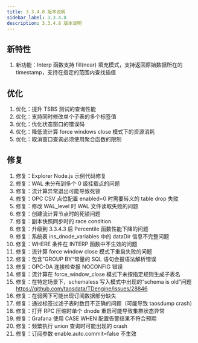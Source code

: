 ```yaml
---
title: 3.3.4.8 版本说明
sidebar_label: 3.3.4.8
description: 3.3.4.8 版本说明
---
```

## 新特性
1. 新功能：Interp 函数支持 fill(near) 填充模式，支持返回原始数据所在的 timestamp，支持在指定的范围内查找插值 

## 优化
1. 优化：提升 TSBS 测试的查询性能 
2. 优化：支持同时修改单个子表的多个标签值 
3. 优化：优化状态窗口的错误码 
4. 优化：降低流计算 force windows close 模式下的资源消耗 
5. 优化：取消窗口查询必须使用聚合函数的限制 

## 修复
1. 修复：Explorer Node.js 示例代码修复 
2. 修复：WAL 未分布到多个 0 级挂载点的问题 
3. 修复：流计算异常退出可能导致死锁 
4. 修复：OPC CSV 点位配置 enabled=0 时需要转义的 table drop 失败 
5. 修复：修改 WAL_level 时 WAL 文件读取失败的问题 
6. 修复：创建流计算节点时的死锁问题 
7. 修复：副本快照同步时的 race condition. 
8. 修复：升级到 3.3.4.3 后 Percentile 函数性能下降的问题 
9. 修复：系统表 ins_dnode_variables 中的 dataDir 信息不完整问题 
10. 修复：WHERE 条件在 INTERP 函数中不生效的问题 
11. 修复：流计算 force window close 模式下重启失败的问题 
12. 修复：包含”GROUP BY“常量的 SQL 语句会报语法解析错误 
13. 修复：OPC-DA 连接检查报 NOCONFIG 错误 
14. 修复：流计算在 force_window_close 模式下未按指定规则生成子表名 
15. 修复：在特定场景下，schemaless 写入模式中出现的“schema is old”问题 https://github.com/taosdata/TDengine/issues/28846
16. 修复：在弱网下可能出现订阅数据部分缺失 
17. 修复：通过标签过滤子表时数目不正确的问题（可能导致 taosdump crash） 
18. 修复：打开 RPC 压缩时单个 dnode 重启可能导致集群状态异常 
19. 修复：Grafana 使用 CASE WHEN 配置告警结果不符合预期 
20. 修复：频繁执行 union 查询时可能出现的 crash 
21. 修复：订阅参数 enable.auto.commit=false 不生效 


